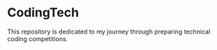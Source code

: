 # CodingTech

This repository is dedicated to my journey through preparing technical coding competitions.
